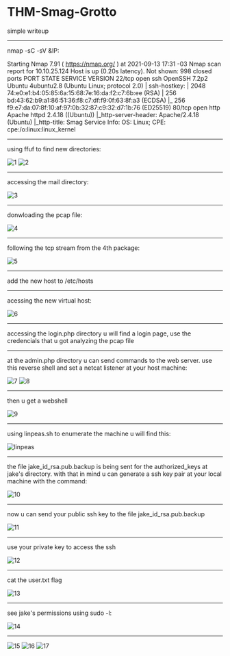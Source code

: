 # THM-Smag-Grotto

simple writeup

------------------------------------------------------

nmap -sC -sV &IP:

Starting Nmap 7.91 ( https://nmap.org/ ) at 2021-09-13 17:31 -03
Nmap scan report for 10.10.25.124
Host is up (0.20s latency).
Not shown: 998 closed ports
PORT   STATE SERVICE VERSION
22/tcp open  ssh     OpenSSH 7.2p2 Ubuntu 4ubuntu2.8 (Ubuntu Linux; protocol 2.0)
| ssh-hostkey: 
|   2048 74:e0:e1:b4:05:85:6a:15:68:7e:16:da:f2:c7:6b:ee (RSA)
|   256 bd:43:62:b9:a1:86:51:36:f8:c7:df:f9:0f:63:8f:a3 (ECDSA)
|_  256 f9:e7:da:07:8f:10:af:97:0b:32:87:c9:32:d7:1b:76 (ED25519)
80/tcp open  http    Apache httpd 2.4.18 ((Ubuntu))
|_http-server-header: Apache/2.4.18 (Ubuntu)
|_http-title: Smag
Service Info: OS: Linux; CPE: cpe:/o:linux:linux_kernel

------------------------------------------------------

using ffuf to find new directories:

![1](https://user-images.githubusercontent.com/67773431/133356472-bc48fef4-600a-4eeb-8d32-4f6f1ad0c4e1.png)
![2](https://user-images.githubusercontent.com/67773431/133356475-e9eaef4d-ffdd-4cbc-8ce5-6c135ceb00fa.png)

------------------------------------------------------

accessing the mail directory:

![3](https://user-images.githubusercontent.com/67773431/133356478-2c1b8a63-4755-43f2-ab9f-1c44d920519d.png)

------------------------------------------------------

donwloading the pcap file:

![4](https://user-images.githubusercontent.com/67773431/133356479-f635cbdd-dbf8-4899-b42e-63275a3fe8a3.png)

------------------------------------------------------

following the tcp stream from the 4th package:

![5](https://user-images.githubusercontent.com/67773431/133356480-050cfd0e-765c-4c5b-92e1-a8f017f53196.png)

------------------------------------------------------

add the new host to /etc/hosts

------------------------------------------------------

acessing the new virtual host:

![6](https://user-images.githubusercontent.com/67773431/133356481-13d4e734-bd4e-408e-931e-aa66ea9b00c9.png)

------------------------------------------------------

accessing the login.php directory u will find a login page, use the credencials that u got analyzing the pcap file

------------------------------------------------------

at the admin.php directory u can send commands to the web server. use this reverse shell and set a netcat listener at your 
host machine:

![7](https://user-images.githubusercontent.com/67773431/133356482-1f71bb9a-fa5c-45d7-8dea-5b435efa36a5.png)
![8](https://user-images.githubusercontent.com/67773431/133356484-7f96070e-0bd4-4510-b7d4-5612097b7d63.png)

------------------------------------------------------

then u get a webshell

![9](https://user-images.githubusercontent.com/67773431/133356485-a0f06850-5996-4514-96fc-d19a9f48fcff.png)

------------------------------------------------------

using linpeas.sh to enumerate the machine u will find this:

![linpeas](https://user-images.githubusercontent.com/67773431/171980841-b965f772-30ed-4c90-94b6-b657c3440582.png)

------------------------------------------------------

the file jake_id_rsa.pub.backup is being sent for the authorized_keys at jake's directory. with that in mind u can generate a ssh key pair at your local machine with the command:

![10](https://user-images.githubusercontent.com/67773431/133356486-7e73f14a-1421-4c95-a089-f87dfada07a5.png)

------------------------------------------------------

now u can send your public ssh key to the file jake_id_rsa.pub.backup

![11](https://user-images.githubusercontent.com/67773431/133356487-850e868f-2a4b-4991-9b69-44ffcfa92565.png)

------------------------------------------------------

use your private key to access the ssh

![12](https://user-images.githubusercontent.com/67773431/133356488-c2de5c88-0d2b-4a03-b43f-becacf9f5cd2.png)

------------------------------------------------------

cat the user.txt flag

![13](https://user-images.githubusercontent.com/67773431/133356489-61421b99-8bfd-4e78-a8ae-082a9220bf19.png)

------------------------------------------------------

see jake's permissions using sudo -l:

![14](https://user-images.githubusercontent.com/67773431/133356491-fd3e22b7-4c14-42c6-9ceb-31fb00051eb1.png)

------------------------------------------------------


![15](https://user-images.githubusercontent.com/67773431/133356494-ac7249ea-6e6e-43bb-a8e9-ef0be5664f2b.png)
![16](https://user-images.githubusercontent.com/67773431/133356495-d8babc19-c666-4c01-b18e-d896d687c419.png)
![17](https://user-images.githubusercontent.com/67773431/133356496-ffa41dbe-0823-4074-ac5b-4a95f9777686.png)



